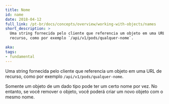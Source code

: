 ```yaml
---
title: Nome
id: name
date: 2018-04-12
full_link: /pt-br/docs/concepts/overview/working-with-objects/names
short_description: >
  Uma string fornecida pelo cliente que referencia um objeto em uma URL de
  recurso, como por exemplo `/api/v1/pods/qualquer-nome`.

aka: 
tags:
- fundamental
---
```

 Uma string fornecida pelo cliente que referencia um objeto em uma URL de
 recurso, como por exemplo `/api/v1/pods/qualquer-nome`.

<!--more--> 

Somente um objeto de um dado tipo pode ter um certo nome por vez. No entanto,
se você remover o objeto, você poderá criar um novo objeto com o mesmo nome.
